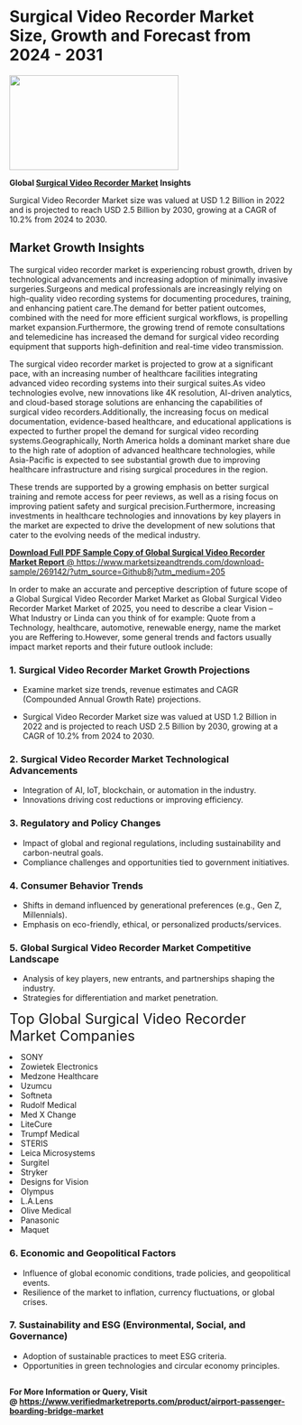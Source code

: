 <H1>Surgical Video Recorder Market Size, Growth and Forecast from 2024 - 2031</H1><img class="aligncenter size-medium wp-image-584254" src="https://thirdeyenews.in/wp-content/uploads/2024/09/Global-Market-Research-300x168.jpeg" alt="" width="300" height="168" /><p><strong>Global&nbsp;<a href="https://www.marketsizeandtrends.com/download-sample/269142/?utm_source=Github8j?utm_medium=205">Surgical Video Recorder Market</a> Insights</strong></p><p>Surgical Video Recorder Market size was valued at USD 1.2 Billion in 2022 and is projected to reach USD 2.5 Billion by 2030, growing at a CAGR of 10.2% from 2024 to 2030.</p><p><h2>Market Growth Insights</h2> <p>The surgical video recorder market is experiencing robust growth, driven by technological advancements and increasing adoption of minimally invasive surgeries.Surgeons and medical professionals are increasingly relying on high-quality video recording systems for documenting procedures, training, and enhancing patient care.The demand for better patient outcomes, combined with the need for more efficient surgical workflows, is propelling market expansion.Furthermore, the growing trend of remote consultations and telemedicine has increased the demand for surgical video recording equipment that supports high-definition and real-time video transmission.</p> <p><a href="sample-link"></a></p> <p>The surgical video recorder market is projected to grow at a significant pace, with an increasing number of healthcare facilities integrating advanced video recording systems into their surgical suites.As video technologies evolve, new innovations like 4K resolution, AI-driven analytics, and cloud-based storage solutions are enhancing the capabilities of surgical video recorders.Additionally, the increasing focus on medical documentation, evidence-based healthcare, and educational applications is expected to further propel the demand for surgical video recording systems.Geographically, North America holds a dominant market share due to the high rate of adoption of advanced healthcare technologies, while Asia-Pacific is expected to see substantial growth due to improving healthcare infrastructure and rising surgical procedures in the region.</p> <p>These trends are supported by a growing emphasis on better surgical training and remote access for peer reviews, as well as a rising focus on improving patient safety and surgical precision.Furthermore, increasing investments in healthcare technologies and innovations by key players in the market are expected to drive the development of new solutions that cater to the evolving needs of the medical industry.</p> <p><a href="more-link"></p><p><span class=""><strong>Download Full PDF Sample Copy of Global Surgical Video Recorder Market Report</strong> @ <a href="https://www.marketsizeandtrends.com/download-sample/269142/?utm_source=Github8j?utm_medium=205" target="_blank">https://www.marketsizeandtrends.com/download-sample/269142/?utm_source=Github8j?utm_medium=205</a></span></p><p>In order to make an accurate and perceptive description of future scope of a Global&nbsp;Surgical Video Recorder Market Market as Global&nbsp;Surgical Video Recorder Market Market of 2025, you need to describe a clear Vision &ndash; What Industry or Linda can you think of for example: Quote from a Technology, healthcare, automotive, renewable energy, name the market you are Reffering to.However, some general trends and factors usually impact market reports and their future outlook include:</p><h3>1.&nbsp;<strong>Surgical Video Recorder Market Growth Projections</strong></h3><ul><li>Examine market size trends, revenue estimates and CAGR (Compounded Annual Growth Rate) projections.</li><li><p>Surgical Video Recorder Market size was valued at USD 1.2 Billion in 2022 and is projected to reach USD 2.5 Billion by 2030, growing at a CAGR of 10.2% from 2024 to 2030.</p></li></ul><h3>2.&nbsp;<strong>Surgical Video Recorder Market Technological Advancements</strong></h3><ul><li>Integration of AI, IoT, blockchain, or automation in the industry.</li><li>Innovations driving cost reductions or improving efficiency.</li></ul><h3>3.&nbsp;<strong>Regulatory and Policy Changes</strong></h3><ul><li>Impact of global and regional regulations, including sustainability and carbon-neutral goals.</li><li>Compliance challenges and opportunities tied to government initiatives.</li></ul><h3>4.&nbsp;<strong>Consumer Behavior Trends</strong></h3><ul><li>Shifts in demand influenced by generational preferences (e.g., Gen Z, Millennials).</li><li>Emphasis on eco-friendly, ethical, or personalized products/services.</li></ul><h3>5.&nbsp;<strong>Global Surgical Video Recorder Market Competitive Landscape</strong></h3><ul><li>Analysis of key players, new entrants, and partnerships shaping the industry.</li><li>Strategies for differentiation and market penetration.</li></ul><p data-pm-slice="1 1 []"><span style="color: inherit; font-family: inherit; font-size: 25px;">Top Global Surgical Video Recorder Market Companies</span></p><div class="" data-test-id=""><p><li>SONY</li><li> Zowietek Electronics</li><li> Medzone Healthcare</li><li> Uzumcu</li><li> Softneta</li><li> Rudolf Medical</li><li> Med X Change</li><li> LiteCure</li><li> Trumpf Medical</li><li> STERIS</li><li> Leica Microsystems</li><li> Surgitel</li><li> Stryker</li><li> Designs for Vision</li><li> Olympus</li><li> L.A.Lens</li><li> Olive Medical</li><li> Panasonic</li><li> Maquet</li></p></div><h3>6.&nbsp;<strong>Economic and Geopolitical Factors</strong></h3><ul><li>Influence of global economic conditions, trade policies, and geopolitical events.</li><li>Resilience of the market to inflation, currency fluctuations, or global crises.</li></ul><h3>7.&nbsp;<strong>Sustainability and ESG (Environmental, Social, and Governance)</strong></h3><ul><li>Adoption of sustainable practices to meet ESG criteria.</li><li>Opportunities in green technologies and circular economy principles.</li></ul><h2><strong style="font-size: 14px;">For More Information or Query, Visit @&nbsp;</strong><a style="background-color: #ffffff; font-size: 14px;" href="https://www.marketsizeandtrends.com/report/surgical-video-recorder-market/" target="_blank">https://www.verifiedmarketreports.com/product/airport-passenger-boarding-bridge-market</a></h2>